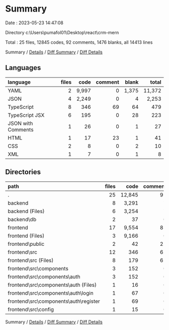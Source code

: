 # Summary

Date : 2023-05-23 14:47:08

Directory c:\\Users\\pumafol01\\Desktop\\react\\crm-mern

Total : 25 files,  12845 codes, 92 comments, 1476 blanks, all 14413 lines

Summary / [Details](details.md) / [Diff Summary](diff.md) / [Diff Details](diff-details.md)

## Languages
| language | files | code | comment | blank | total |
| :--- | ---: | ---: | ---: | ---: | ---: |
| YAML | 2 | 9,997 | 0 | 1,375 | 11,372 |
| JSON | 4 | 2,249 | 0 | 4 | 2,253 |
| TypeScript | 8 | 346 | 69 | 64 | 479 |
| TypeScript JSX | 6 | 195 | 0 | 28 | 223 |
| JSON with Comments | 1 | 26 | 0 | 1 | 27 |
| HTML | 1 | 17 | 23 | 1 | 41 |
| CSS | 2 | 8 | 0 | 2 | 10 |
| XML | 1 | 7 | 0 | 1 | 8 |

## Directories
| path | files | code | comment | blank | total |
| :--- | ---: | ---: | ---: | ---: | ---: |
| . | 25 | 12,845 | 92 | 1,476 | 14,413 |
| backend | 8 | 3,291 | 7 | 202 | 3,500 |
| backend (Files) | 6 | 3,254 | 7 | 192 | 3,453 |
| backend\\db | 2 | 37 | 0 | 10 | 47 |
| frontend | 17 | 9,554 | 85 | 1,274 | 10,913 |
| frontend (Files) | 3 | 9,166 | 0 | 1,213 | 10,379 |
| frontend\\public | 2 | 42 | 23 | 2 | 67 |
| frontend\\src | 12 | 346 | 62 | 59 | 467 |
| frontend\\src (Files) | 8 | 179 | 62 | 37 | 278 |
| frontend\\src\\components | 3 | 152 | 0 | 17 | 169 |
| frontend\\src\\components\\auth | 3 | 152 | 0 | 17 | 169 |
| frontend\\src\\components\\auth (Files) | 1 | 16 | 0 | 3 | 19 |
| frontend\\src\\components\\auth\\login | 1 | 67 | 0 | 7 | 74 |
| frontend\\src\\components\\auth\\register | 1 | 69 | 0 | 7 | 76 |
| frontend\\src\\config | 1 | 15 | 0 | 5 | 20 |

Summary / [Details](details.md) / [Diff Summary](diff.md) / [Diff Details](diff-details.md)